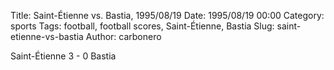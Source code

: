 Title: Saint-Étienne vs. Bastia, 1995/08/19
Date: 1995/08/19 00:00
Category: sports
Tags: football, football scores, Saint-Étienne, Bastia
Slug: saint-etienne-vs-bastia
Author: carbonero


Saint-Étienne 3 - 0 Bastia
